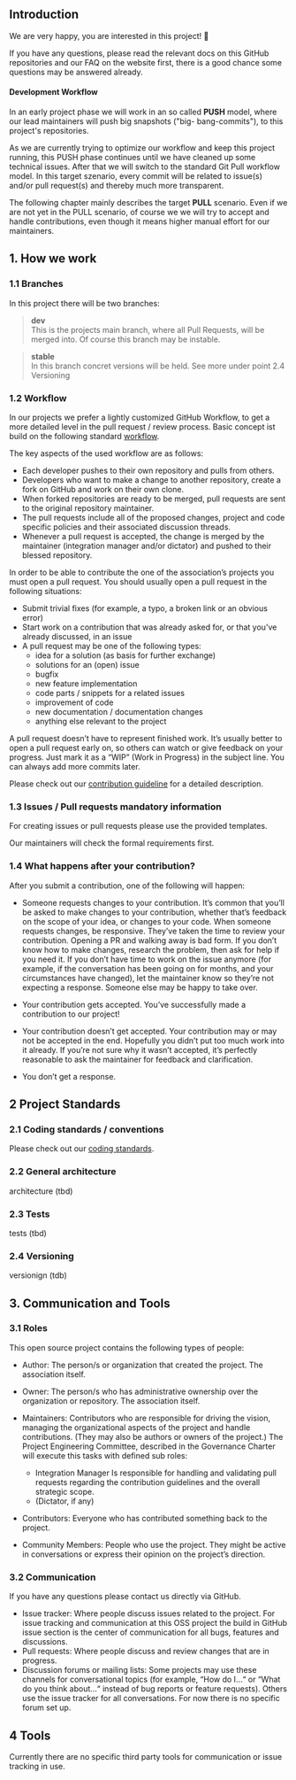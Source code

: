 ## Introduction
We are very happy, you are interested in this project! :metal:   

If you have any questions, please read the relevant docs on this GitHub repositories and our FAQ on the website first, there is a good chance some questions may be answered already.

#### Development Workflow
In an early project phase we will work in an so called __PUSH__ model, where our lead maintainers will push big snapshots ("big-
bang-commits"), to this project's repositories.

As we are currently trying to optimize our workflow and keep this project running, this PUSH phase continues until we have cleaned up some technical issues. After that we will switch to the standard Git Pull workflow model.
In this target szenario, every commit will be related to issue(s) and/or pull request(s) and thereby much more transparent.

The following chapter mainly describes the target __PULL__ scenario. Even if we are not yet in the PULL scenario, of course we we will try to accept and handle contributions, even though it means higher manual effort for our maintainers.

## 1. How we work
### 1.1 Branches
In this project there will be two branches: 
> **dev**  
>This is the projects main branch, where all Pull Requests, will be merged into. Of course this branch may be instable.  

>**stable**  
>In this branch concret versions will be held. See more under point 2.4 Versioning

### 1.2	Workflow
In our projects we prefer a lightly customized GitHub Workflow, to get a more detailed level in the pull request / review process. Basic concept ist build on the following standard [workflow](https://guides.github.com/introduction/flow/).

The key aspects of the used workflow are as follows:
- Each developer pushes to their own repository and pulls from others.
- Developers who want to make a change to another repository, create a fork on GitHub and work on their own clone.
- When forked repositories are ready to be merged, pull requests are sent to the original repository maintainer.
- The pull requests include all of the proposed changes, project and code specific policies and their associated discussion threads.
- Whenever a pull request is accepted, the change is merged by the maintainer (integration manager and/or dictator) and pushed to their blessed repository.

In order to be able to contribute the one of the association’s projects you must open a pull request. You should usually open a pull request in the following situations:
- Submit trivial fixes (for example, a typo, a broken link or an obvious error)
- Start work on a contribution that was already asked for, or that you’ve already discussed, in an issue
- A pull request may be one of the following types:  
  - idea for a solution (as basis for further exchange)
  - solutions for an (open) issue
  - bugfix
  - new feature implementation  
  - code parts / snippets for a related issues
  - improvement of code  
  - new documentation / documentation changes
  - anything else relevant to the project
  
A pull request doesn’t have to represent finished work. It’s usually better to open a pull request early on, so others can watch or give feedback on your progress. Just mark it as a “WIP” (Work in Progress) in the subject line. You can always add more commits later.

Please check out our [contribution guideline](CONTRIBUTING.md) for a detailed description.

### 1.3	Issues / Pull requests mandatory information
For creating issues or pull requests please use the provided templates. 

Our maintainers will check the formal requirements first. 

### 1.4 What happens after your contribution?
After you submit a contribution, one of the following will happen:
- Someone requests changes to your contribution.
It’s common that you’ll be asked to make changes to your contribution, whether that’s feedback on the scope of your idea, or changes to your code. When someone requests changes, be responsive. They’ve taken the time to review your contribution. Opening a PR and walking away is bad form. If you don’t know how to make changes, research the problem, then ask for help if you need it.
If you don’t have time to work on the issue anymore (for example, if the conversation has been going on for months, and your circumstances have changed), let the maintainer know so they’re not expecting a response. Someone else may be happy to take over.

- Your contribution gets accepted.
You’ve successfully made a contribution to our project!

- Your contribution doesn’t get accepted.
Your contribution may or may not be accepted in the end. Hopefully you didn’t put too much work into it already. If you’re not sure why it wasn’t accepted, it’s perfectly reasonable to ask the maintainer for feedback and clarification. 

- You don’t get a response.

## 2 Project Standards

### 2.1 Coding standards / conventions
Please check out our [coding standards](docs/coding-standards.html).

### 2.2 General architecture
architecture (tbd)

### 2.3 Tests
tests (tbd)

### 2.4 Versioning
versionign (tdb)

## 3. Communication and Tools
### 3.1	Roles
This open source project contains the following types of people:

- Author: The person/s or organization that created the project. The association itself.
- Owner: The person/s who has administrative ownership over the organization or repository. The association itself.
- Maintainers: Contributors who are responsible for driving the vision, managing the organizational aspects of the project and handle contributions. (They may also be authors or owners of the project.) The Project Engineering Committee, described in the Governance Charter will execute this tasks with defined sub roles:
  - Integration Manager
Is responsible for handling and validating pull requests regarding the contribution guidelines and the overall strategic scope.
  - (Dictator, if any) 

- Contributors: Everyone who has contributed something back to the project.
- Community Members: People who use the project. They might be active in conversations or express their opinion on the project’s direction.


### 3.2	Communication
If you have any questions please contact us directly via GitHub. 

- Issue tracker: Where people discuss issues related to the project.
For issue tracking and communication at this OSS project the build in GitHub issue section is the center of communication for all bugs, features and discussions.
- Pull requests: Where people discuss and review changes that are in progress.
- Discussion forums or mailing lists: Some projects may use these channels for conversational topics (for example, “How do I…“ or “What do you think about…“ instead of bug reports or feature requests). Others use the issue tracker for all conversations. For now there is no specific forum set up.

## 4 Tools
Currently there are no specific third party tools for communication or issue tracking in use.
